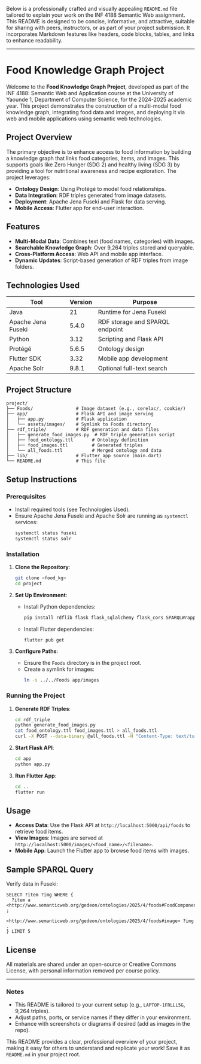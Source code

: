 Below is a professionally crafted and visually appealing `README.md` file tailored to explain your work on the INF 4188 Semantic Web assignment. This README is designed to be concise, informative, and attractive, suitable for sharing with peers, instructors, or as part of your project submission. It incorporates Markdown features like headers, code blocks, tables, and links to enhance readability.

---

# Food Knowledge Graph Project

Welcome to the **Food Knowledge Graph Project**, developed as part of the INF 4188: Semantic Web and Application course at the University of Yaounde 1, Department of Computer Science, for the 2024-2025 academic year. This project demonstrates the construction of a multi-modal food knowledge graph, integrating food data and images, and deploying it via web and mobile applications using semantic web technologies.

## Project Overview

The primary objective is to enhance access to food information by building a knowledge graph that links food categories, items, and images. This supports goals like Zero Hunger (SDG 2) and healthy living (SDG 3) by providing a tool for nutritional awareness and recipe exploration. The project leverages:

- **Ontology Design**: Using Protégé to model food relationships.
- **Data Integration**: RDF triples generated from image datasets.
- **Deployment**: Apache Jena Fuseki and Flask for data serving.
- **Mobile Access**: Flutter app for end-user interaction.

## Features

- **Multi-Modal Data**: Combines text (food names, categories) with images.
- **Searchable Knowledge Graph**: Over 9,264 triples stored and queryable.
- **Cross-Platform Access**: Web API and mobile app interface.
- **Dynamic Updates**: Script-based generation of RDF triples from image folders.

## Technologies Used

| **Tool**            | **Version** | **Purpose**                          |
|----------------------|-------------|--------------------------------------|
| Java                | 21          | Runtime for Jena Fuseki              |
| Apache Jena Fuseki  | 5.4.0       | RDF storage and SPARQL endpoint      |
| Python              | 3.12        | Scripting and Flask API              |
| Protégé             | 5.6.5       | Ontology design                      |
| Flutter SDK         | 3.32        | Mobile app development               |
| Apache Solr         | 9.8.1       | Optional full-text search            |

## Project Structure

```
project/
├── Foods/                # Image dataset (e.g., cerelac/, cookie/)
├── app/                  # Flask API and image serving
│   ├── app.py            # Flask application
│   └── assets/images/    # Symlink to Foods directory
├── rdf_triple/           # RDF generation and data files
│   ├── generate_food_images.py  # RDF triple generation script
│   ├── food_ontology.ttl       # Ontology definition
│   ├── food_images.ttl         # Generated triples
│   └── all_foods.ttl           # Merged ontology and data
├── lib/                  # Flutter app source (main.dart)
└── README.md             # This file
```

## Setup Instructions

### Prerequisites

- Install required tools (see Technologies Used).
- Ensure Apache Jena Fuseki and Apache Solr are running as `systemctl` services:
  ```bash
  systemctl status fuseki
  systemctl status solr
  ```

### Installation

1. **Clone the Repository**:
   ```bash
   git clone <food_kg>
   cd project
   ```

2. **Set Up Environment**:
   - Install Python dependencies:
     ```bash
     pip install rdflib flask flask_sqlalchemy flask_cors SPARQLWrapper
     ```
   - Install Flutter dependencies:
     ```bash
     flutter pub get
     ```

3. **Configure Paths**:
   - Ensure the `Foods` directory is in the project root.
   - Create a symlink for images:
     ```bash
     ln -s ../../Foods app/images
     ```

### Running the Project

1. **Generate RDF Triples**:
   ```bash
   cd rdf_triple
   python generate_food_images.py
   cat food_ontology.ttl food_images.ttl > all_foods.ttl
   curl -X POST --data-binary @all_foods.ttl -H "Content-Type: text/turtle" http://localhost:3030/foodkg/data
   ```

2. **Start Flask API**:
   ```bash
   cd app
   python app.py
   ```

3. **Run Flutter App**:
   ```bash
   cd ..
   flutter run
   ```

## Usage

- **Access Data**: Use the Flask API at `http://localhost:5000/api/foods` to retrieve food items.
- **View Images**: Images are served at `http://localhost:5000/images/<food_name>/<filename>`.
- **Mobile App**: Launch the Flutter app to browse food items with images.

## Sample SPARQL Query

Verify data in Fuseki:
```sparql
SELECT ?item ?img WHERE {
  ?item a <http://www.semanticweb.org/gedeon/ontologies/2025/4/foods#FoodComponent> ;
        <http://www.semanticweb.org/gedeon/ontologies/2025/4/foods#image> ?img .
} LIMIT 5
```

## License

All materials are shared under an open-source or Creative Commons License, with personal information removed per course policy.

---

### Notes
- This README is tailored to your current setup (e.g., `LAPTOP-1FRLLL5G`, 9,264 triples).
- Adjust paths, ports, or service names if they differ in your environment.
- Enhance with screenshots or diagrams if desired (add as images in the repo).

This README provides a clear, professional overview of your project, making it easy for others to understand and replicate your work! Save it as `README.md` in your project root.